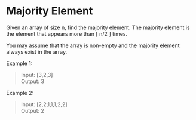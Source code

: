 # Majority Element

Given an array of size n, find the majority element. The majority element is the element that appears more than ⌊ n/2 ⌋ times.

You may assume that the array is non-empty and the majority element always exist in the array.

Example 1:
>Input: [3,2,3]  
Output: 3

Example 2:

>Input: [2,2,1,1,1,2,2]  
Output: 2